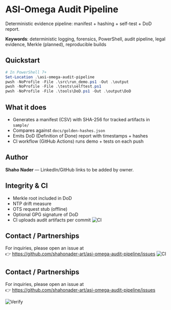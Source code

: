 # ASI-Omega Audit Pipeline

Deterministic evidence pipeline: manifest + hashing + self-test + DoD report.

**Keywords**: deterministic logging, forensics, PowerShell, audit pipeline, legal evidence, Merkle (planned), reproducible builds

## Quickstart
```powershell
# In PowerShell 7+
Set-Location .\asi-omega-audit-pipeline
pwsh -NoProfile -File .\src\run_demo.ps1 -Out .\output
pwsh -NoProfile -File .\tests\selftest.ps1
pwsh -NoProfile -File .\tools\DoD.ps1 -Out .\output\DoD
```

## What it does
- Generates a manifest (CSV) with SHA-256 for tracked artifacts in `sample/`
- Compares against `docs/golden-hashes.json`
- Emits DoD (Definition of Done) report with timestamps + hashes
- CI workflow (GitHub Actions) runs demo + tests on each push

## Author
**Shaho Nader** — LinkedIn/GitHub links to be added by owner.


## Integrity & CI
- Merkle root included in DoD
- NTP drift measure
- OTS request stub (offline)
- Optional GPG signature of DoD
- CI uploads audit artifacts per commit
![CI](https://github.com/shahonader-art/asi-omega-audit-pipeline/actions/workflows/ci.yml/badge.svg)

## Contact / Partnerships
For inquiries, please open an issue at  
👉 https://github.com/shahonader-art/asi-omega-audit-pipeline/issues
![CI](https://github.com/shahonader-art/asi-omega-audit-pipeline/actions/workflows/ci.yml/badge.svg)

## Contact / Partnerships
For inquiries, please open an issue at  
👉 https://github.com/shahonader-art/asi-omega-audit-pipeline/issues

![Verify](https://github.com/shahonader-art/asi-omega-audit-pipeline/actions/workflows/verify.yml/badge.svg)
